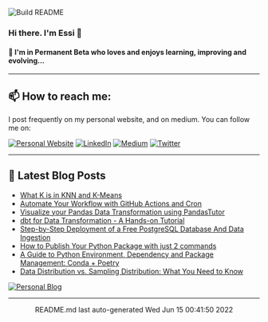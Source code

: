 ![Build README](https://github.com/e-alizadeh/e-alizadeh/workflows/Build%20README/badge.svg)

### Hi there. I'm Essi 👋

<!--
**e-alizadeh/e-alizadeh** is a ✨ _special_ ✨ repository because its `README.md` (this file) appears on your GitHub profile.

Here are some ideas to get you started:

- 🌱 I’m currently learning ...
- 👯 I’m looking to collaborate on ...
- 🤔 I’m looking for help with ...
- 💬 Ask me about ...
- 📫 How to reach me: ...
- 😄 Pronouns: ...
- ⚡ Fun fact: ...
-->

#### 🌱 I'm in Permanent Beta who loves and enjoys learning, improving and evolving...

<!--
- 🔭 I’m currently working on two Python packages [PyPocket](https://github.com/e-alizadeh/PyPocket) and [CallGraph4Py](https://github.com/e-alizadeh/pycallgraph).
-->

---
## 📫 How to reach me:
I post frequently on my personal website, and on medium. You can follow me on:

<a href="https://ealizadeh.com" target="_blank"><img alt="Personal Website" src="https://img.shields.io/badge/Personal%20Website-%2312100E.svg?&style=for-the-badge&logoColor=white" /></a>
<a href="https://www.linkedin.com/in/alizadehesmaeil/" target="_blank"><img alt="LinkedIn" src="https://img.shields.io/badge/linkedin-%230077B5.svg?&style=for-the-badge&logo=linkedin&logoColor=white" /></a>
<a href="https://medium.com/@ealizadeh" target="_blank"><img alt="Medium" src="https://img.shields.io/badge/medium-%2312100E.svg?&style=for-the-badge&logo=medium&logoColor=white" /></a>
<a href="https://twitter.com/intent/follow?screen_name=es_alizadeh&tw_p=followbutton" target="_blank"><img alt="Twitter" src="https://img.shields.io/badge/twitter-%231DA1F2.svg?&style=for-the-badge&logo=twitter&logoColor=white" /></a>

---

## 📕 Latest Blog Posts
 - [What K is in KNN and K-Means](https://ealizadeh.com/blog/knn-and-kmeans)
 - [Automate Your Workflow with GitHub Actions and Cron](https://ealizadeh.com/blog/automate-workflow-github-cron)
 - [Visualize your Pandas Data Transformation using PandasTutor](https://ealizadeh.com/blog/pandas-tutor-tool)
 - [dbt for Data Transformation - A Hands-on Tutorial](https://ealizadeh.com/blog/dbt-tutorial)
 - [Step-by-Step Deployment of a Free PostgreSQL Database And Data Ingestion](https://ealizadeh.com/blog/deploy-postgresql-db-heroku)
 - [How to Publish Your Python Package with just 2 commands](https://ealizadeh.com/blog/how-to-publish-your-python-package-with-just-2-commands)
 - [A Guide to Python Environment, Dependency and Package Management: Conda + Poetry](https://ealizadeh.com/blog/guide-to-python-env-pkg-dependency-using-conda-poetry)
 - [Data Distribution vs. Sampling Distribution: What You Need to Know](https://ealizadeh.com/blog/statistics-data-vs-sampling-distribution)
<space>
 	 <a href="https://ealizadeh.com/blog" target="_blank"><img alt="Personal Blog" src="https://img.shields.io/badge/-Read%20more%20on%20my%20blog-brightgreen?style=for-the-badge" /></a>
<hr>
<div align="center">
README.md last auto-generated Wed Jun 15 00:41:50 2022
</div>
